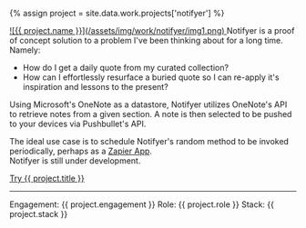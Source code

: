 ---
---
{% assign project = site.data.work.projects['notifyer'] %}

<a aria-hidden="true" class="work__image" href="{{ project.site-url }}" title="Visit {{ project.title }}" target="_blank" rel="external">
  ![{{ project.name }}](/assets/img/work/notifyer/img1.png)
</a>  
Notifyer is a proof of concept solution to a problem I've been thinking about for a long time. Namely:

- How do I get a daily quote from my curated collection?
- How can I effortlessly resurface a buried quote so I can re-apply it's inspiration and lessons to the present?

Using Microsoft's OneNote as a datastore, Notifyer utilizes OneNote's API to retrieve notes from a given section. A note is then selected to be pushed to your devices via Pushbullet's API.

The ideal use case is to schedule Notifyer's random method to be invoked periodically, perhaps as a <a href="/assets/img/work/notifyer/zapier.png" target="_blank" rel="external">Zapier App</a>.  
Notifyer is still under development.

<a href="{{ project.site-url }}" title="Visit {{ project.title }}" target="_blank" rel="external">Try {{ project.title }}</a>
<hr/>
Engagement: {{ project.engagement }}  
Role: {{ project.role }}  
Stack: {{ project.stack }}